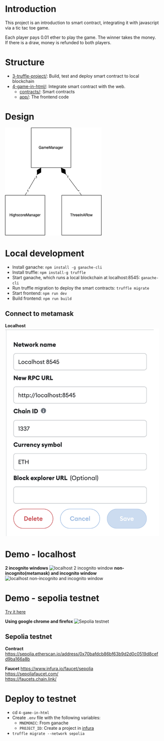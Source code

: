 # Introduction
This project is an introduction to smart contract, integrating it with javascript via a tic tac toe game.

Each player pays 0.01 ether to play the game. The winner takes the money. If there is a draw, money is refunded to both players.

# Structure
* [3-truffle-project/](3-truffle-project): Build, test and deploy smart contract to local blockchain
* [4-game-in-html/](4-game-in-html): Integrate smart contract with the web.
  * [contracts/](4-game-in-html/contracts): Smart contracts
  * [app/](4-game-in-html/app): The frontend code

# Design
![Design](images/web3-tic-tac-toe-game.png)

# Local development
* Install ganache: `npm install -g ganache-cli`
* Install truffle: `npm install-g truffle`
* Start ganache, which runs a local blockchain at localhost:8545: `ganache-cli`
* Run truffle migration to deploy the smart contracts: `truffle migrate`
* Start frontend: `npm run dev`
* Build frontend: `npm run build`

## Connect to metamask
**Localhost**
![Metamask localhost](4-game-in-html/images/metamask-localhost-8545-network-setting.png)

# Demo - localhost
**2 incognito windows**
![localhost 2 incognito window](https://i.imgur.com/tex1lVu.gif)
**non-incognito(metamask) and incognito window**
![localhost non-incognito and incognito window](https://i.imgur.com/vnTZZsL.gif)

# Demo - sepolia testnet
[Try it here](https://hanchiang.github.io/complete-crypto-currency-and-blockchain-course-learn-solidity/)

**Using google chrome and firefox**
![Sepolia testnet](https://i.imgur.com/srHi7kN.gif)


## Sepolia testnet
**Contract**
https://sepolia.etherscan.io/address/0x70bafdcb86bf63b9d2d0c0519d8cefd9ba166a8b

**Faucet**
https://www.infura.io/faucet/sepolia  
https://sepoliafaucet.com/  
https://faucets.chain.link/

# Deploy to testnet
* cd `4-game-in-html`
* Create `.env` file with the following variables:
  * `MNEMONIC`: From ganache
  * `PROJECT_ID`: Create a project in [infura](https://www.infura.io/)
* `truffle migrate --network sepolia`

